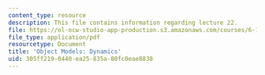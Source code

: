 ```yaml
---
content_type: resource
description: This file contains information regarding lecture 22.
file: https://ol-ocw-studio-app-production.s3.amazonaws.com/courses/6-170-software-studio-spring-2013/305ff2190440ea25835a80fc0eae8838_MIT6_170S13_22-objt-mdl-dyn.pdf
file_type: application/pdf
resourcetype: Document
title: 'Object Models: Dynamics'
uid: 305ff219-0440-ea25-835a-80fc0eae8838
---
```

